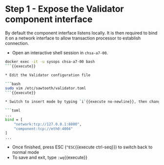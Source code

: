 # Step 1 - Expose the Validator component interface

By default the component interface listens locally. It is then required to bind it on a network interface to allow transaction processor to establish connection.

* Open an interactive shell session in `chsa-a7-00`.

```bash
docker exec -it -u sysops chsa-a7-00 bash
```{{execute}}

* Edit the Validator configuration file

```bash
sudo vim /etc/sawtooth/validator.toml
```{{execute}}

* Switch to insert mode by typing `i`{{execute no-newline}}, then change the values as described below.

```toml
...
bind = [
    "network:tcp://127.0.0.1:8800",
    "component:tcp://eth0:4004"
]
...
```

* Once finished, press ESC (`^ESC`{{execute ctrl-seq}}) to switch back to normal mode
* To save and exit, type `:wq`{{execute}}
